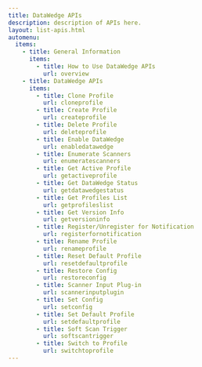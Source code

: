 ```yaml
---
title: DataWedge APIs
description: description of APIs here. 
layout: list-apis.html
automenu:
  items:
    - title: General Information
      items:
        - title: How to Use DataWedge APIs 
          url: overview
    - title: DataWedge APIs
      items:
        - title: Clone Profile 
          url: cloneprofile
        - title: Create Profile 
          url: createprofile
        - title: Delete Profile 
          url: deleteprofile
        - title: Enable DataWedge 
          url: enabledatawedge
        - title: Enumerate Scanners 
          url: enumeratescanners
        - title: Get Active Profile 
          url: getactiveprofile
        - title: Get DataWedge Status 
          url: getdatawedgestatus
        - title: Get Profiles List 
          url: getprofileslist
        - title: Get Version Info 
          url: getversioninfo
        - title: Register/Unregister for Notification 
          url: registerfornotification
        - title: Rename Profile 
          url: renameprofile
        - title: Reset Default Profile 
          url: resetdefaultprofile
        - title: Restore Config 
          url: restoreconfig
        - title: Scanner Input Plug-in 
          url: scannerinputplugin
        - title: Set Config 
          url: setconfig
        - title: Set Default Profile 
          url: setdefaultprofile
        - title: Soft Scan Trigger 
          url: softscantrigger
        - title: Switch to Profile 
          url: switchtoprofile
---
```



<!-- 

       - title: Code Samples
          url: samples
        - title: API Tutorials
          url: tutorials
 

        - title: Get Config 
          url: getconfig


title: DataWedge APIs
description: DataWedge APIs operate primarily through Android intents, which can be invoked by other applications to control the data-capture capabilities of DataWedge without the need to directly access APIs of the underlying device hardware. 
layout: list-content-items.html
content-items:
  - type: section
    level: 4
    title: API Overview
    text: First time using DataWedge APIs? The overview explains the concepts behind DataWedge APIs and how they work.
    url: overview
  - type: section
    level: 3
    title: DataWedge 6.3 APIs
    text: This is the technical document for using DataWedge 6.3 APIs.
    url: 6-3
  - type: section
    level: 4
    title: Legacy APIs
    text: Explains how to use older DataWedge APIs.
    url: legacy
  - type: section
    level: 4
    title: Sample Code
    text: Written by Zebra engineers, these code samples demonstrate efficient ways to implement some common DataWedge functions. 
    url: samples
  - type: section
    level: 4
    title: Tutorials
    text: First-timers with DataWedge APIs might be helped by these simple step-by-step walk throughs. 
    url: tutorials
product: DataWedge
productversion: '6.3'
-->
